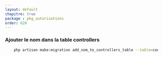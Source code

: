 ```yaml
---
layout: default
chapitre: true
package : pkg_autorisations
order: 620
---
```


### Ajouter le nom dans la table controllers


````bash
    php artisan make:migration add_nom_to_controllers_table --table=controllers
````

